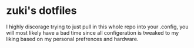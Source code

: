 # zuki's dotfiles

I highly discorage trying to just pull in this whole repo into your .config, you will most likely have a bad time since all configeration is tweaked to my liking based on my personal prefrences and hardware.

